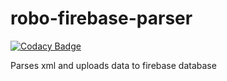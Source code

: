 # robo-firebase-parser

[![Codacy Badge](https://api.codacy.com/project/badge/Grade/16cbcc0a93014953a8521c6a7e4e0630)](https://www.codacy.com/app/iamareebjamal/robo-firebase-parser?utm_source=github.com&utm_medium=referral&utm_content=iamareebjamal/robo-firebase-parser&utm_campaign=badger)

Parses xml and uploads data to firebase database
